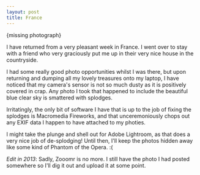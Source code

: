 ```yaml
---
layout: post
title: France
---
```


{missing photograph}

I have returned from a very pleasant week in France. I went over to stay with a friend who very graciously put me up in their very nice house in the countryside.

I had some really good photo opportunities whilst I was there, but upon returning and dumping all my lovely treasures onto my laptop, I have noticed that my camera's sensor is not so much dusty as it is positively covered in crap. Any photo I took that happened to include the beautiful blue clear sky is smattered with splodges. 

Irritatingly, the only bit of software I have that is up to the job of fixing the splodges is Macromedia Fireworks, and that unceremoniously chops out any EXIF data I happen to have attached to my photies. 

I might take the plunge and shell out for Adobe Lightroom, as that does a very nice job of de-splodging! Until then, I'll keep the photos hidden away like some kind of Phantom of the Opera. :(

*Edit in 2013*: Sadly, Zooomr is no more. I still have the photo I had posted somewhere so I'll dig it out and upload it at some point.